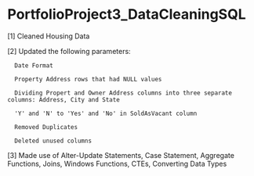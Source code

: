 # PortfolioProject3_DataCleaningSQL
[1] Cleaned Housing Data 

[2] Updated the following parameters:

      Date Format
      
      Property Address rows that had NULL values
      
      Dividing Propert and Owner Address columns into three separate columns: Address, City and State
      
      'Y' and 'N' to 'Yes' and 'No' in SoldAsVacant column
      
      Removed Duplicates
      
      Deleted unused columns
      
[3] Made use of Alter-Update Statements, Case Statement, Aggregate Functions, Joins, Windows Functions, CTEs, Converting Data Types
